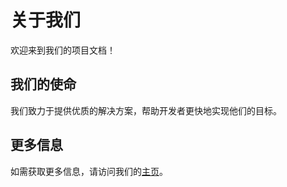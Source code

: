 # 关于我们

欢迎来到我们的项目文档！

## 我们的使命

我们致力于提供优质的解决方案，帮助开发者更快地实现他们的目标。

## 更多信息

如需获取更多信息，请访问我们的[主页](https://yourwebsite.com)。
